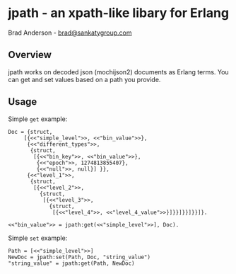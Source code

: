 # jpath - an xpath-like libary for Erlang

Brad Anderson - brad@sankatygroup.com

## Overview

jpath works on decoded json (mochijson2) documents as Erlang terms.  You can get and set values based on a path you provide.

## Usage

Simple `get` example:

    Doc = {struct,
         [{<<"simple_level">>, <<"bin_value">>},
          {<<"different_types">>,
           {struct,
            [{<<"bin_key">>, <<"bin_value">>},
             {<<"epoch">>, 1274813855407},
             {<<"null">>, null}] }},
          {<<"level_1">>,
           {struct,
            [{<<"level_2">>,
              {struct,
               [{<<"level_3">>,
                 {struct,
                  [{<<"level_4">>, <<"level_4_value">>}]}}]}}]}}]}.

    <<"bin_value">> = jpath:get(<<"simple_level">>], Doc).

Simple `set` example:

    Path = [<<"simple_level">>]
    NewDoc = jpath:set(Path, Doc, "string_value")
    "string_value" = jpath:get(Path, NewDoc)